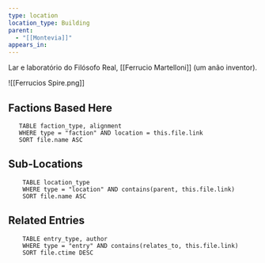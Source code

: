 ```yaml
---
type: location
location_type: Building
parent:
  - "[[Montevia]]"
appears_in:
---
```

Lar e laboratório do Filósofo Real, [[Ferrucio Martelloni]] (um anão inventor).

![[Ferrucios Spire.png]]

<!-- DYNAMIC:related-entries -->

## Factions Based Here

 ```dataview
    TABLE faction_type, alignment
    WHERE type = "faction" AND location = this.file.link
    SORT file.name ASC
 ```

## Sub-Locations

```dataview
    TABLE location_type
    WHERE type = "location" AND contains(parent, this.file.link)
    SORT file.name ASC
```

## Related Entries

```dataview
    TABLE entry_type, author
    WHERE type = "entry" AND contains(relates_to, this.file.link)
    SORT file.ctime DESC
```

<!-- /DYNAMIC -->
